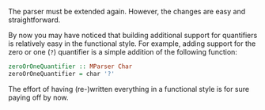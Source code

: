 The parser must be extended again.
However, the changes are easy and straightforward.

By now you may have noticed that building additional support for quantifiers is relatively easy in the functional style. For example, adding support for the zero or one (`?`) quantifier is a simple addition of the following function:

```Haskell
zeroOrOneQuantifier :: MParser Char
zeroOrOneQuantifier = char '?'
```

The effort of having (re-)written everything in a functional style is for sure paying off by now.